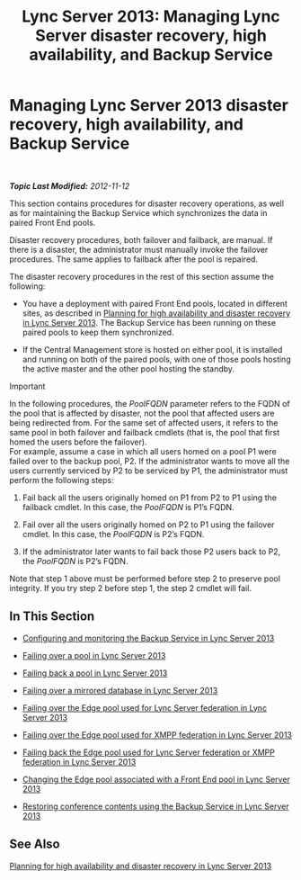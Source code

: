 ﻿---
title: 'Lync Server 2013: Managing Lync Server disaster recovery, high availability, and Backup Service'
TOCTitle: Managing Lync Server 2013 disaster recovery, high availability, and Backup Service
ms:assetid: f4cd36fb-ffd6-48fa-b761-e11b3bcff91a
ms:mtpsurl: https://technet.microsoft.com/en-us/library/JJ721939(v=OCS.15)
ms:contentKeyID: 49733876
ms.date: 07/23/2014
mtps_version: v=OCS.15
---

<div data-xmlns="http://www.w3.org/1999/xhtml">

<div class="topic" data-xmlns="http://www.w3.org/1999/xhtml" data-msxsl="urn:schemas-microsoft-com:xslt" data-cs="http://msdn.microsoft.com/en-us/">

<div data-asp="http://msdn2.microsoft.com/asp">

# Managing Lync Server 2013 disaster recovery, high availability, and Backup Service

</div>

<div id="mainSection">

<div id="mainBody">

<span> </span>

_**Topic Last Modified:** 2012-11-12_

This section contains procedures for disaster recovery operations, as well as for maintaining the Backup Service which synchronizes the data in paired Front End pools.

Disaster recovery procedures, both failover and failback, are manual. If there is a disaster, the administrator must manually invoke the failover procedures. The same applies to failback after the pool is repaired.

The disaster recovery procedures in the rest of this section assume the following:

  - You have a deployment with paired Front End pools, located in different sites, as described in [Planning for high availability and disaster recovery in Lync Server 2013](lync-server-2013-planning-for-high-availability-and-disaster-recovery.md). The Backup Service has been running on these paired pools to keep them synchronized.

  - If the Central Management store is hosted on either pool, it is installed and running on both of the paired pools, with one of those pools hosting the active master and the other pool hosting the standby.

<div class="alert">


> [!IMPORTANT]
> In the following procedures, the <EM>PoolFQDN</EM> parameter refers to the FQDN of the pool that is affected by disaster, not the pool that affected users are being redirected from. For the same set of affected users, it refers to the same pool in both failover and failback cmdlets (that is, the pool that first homed the users before the failover).<BR>For example, assume a case in which all users homed on a pool P1 were failed over to the backup pool, P2. If the administrator wants to move all the users currently serviced by P2 to be serviced by P1, the administrator must perform the following steps: 
> <OL>
> <LI>
> <P>Fail back all the users originally homed on P1 from P2 to P1 using the failback cmdlet. In this case, the <EM>PoolFQDN</EM> is P1’s FQDN.</P>
> <LI>
> <P>Fail over all the users originally homed on P2 to P1 using the failover cmdlet. In this case, the <EM>PoolFQDN</EM> is P2’s FQDN.</P>
> <LI>
> <P>If the administrator later wants to fail back those P2 users back to P2, the <EM>PoolFQDN</EM> is P2’s FQDN.</P></LI></OL>Note that step 1 above must be performed before step 2 to preserve pool integrity. If you try step 2 before step 1, the step 2 cmdlet will fail.



</div>

<div>

## In This Section

  - [Configuring and monitoring the Backup Service in Lync Server 2013](lync-server-2013-configuring-and-monitoring-the-backup-service.md)

  - [Failing over a pool in Lync Server 2013](lync-server-2013-failing-over-a-pool.md)

  - [Failing back a pool in Lync Server 2013](lync-server-2013-failing-back-a-pool.md)

  - [Failing over a mirrored database in Lync Server 2013](lync-server-2013-failing-over-a-mirrored-database.md)

  - [Failing over the Edge pool used for Lync Server federation in Lync Server 2013](lync-server-2013-failing-over-the-edge-pool-used-for-lync-server-federation.md)

  - [Failing over the Edge pool used for XMPP federation in Lync Server 2013](lync-server-2013-failing-over-the-edge-pool-used-for-xmpp-federation.md)

  - [Failing back the Edge pool used for Lync Server federation or XMPP federation in Lync Server 2013](lync-server-2013-failing-back-the-edge-pool-used-for-lync-server-federation-or-xmpp-federation.md)

  - [Changing the Edge pool associated with a Front End pool in Lync Server 2013](lync-server-2013-changing-the-edge-pool-associated-with-a-front-end-pool.md)

  - [Restoring conference contents using the Backup Service in Lync Server 2013](lync-server-2013-restoring-conference-contents-using-the-backup-service.md)

</div>

<div>

## See Also


[Planning for high availability and disaster recovery in Lync Server 2013](lync-server-2013-planning-for-high-availability-and-disaster-recovery.md)  
  

</div>

</div>

<span> </span>

</div>

</div>

</div>

